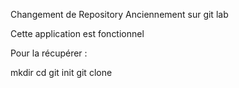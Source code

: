 Changement de Repository
Anciennement sur git lab


Cette application est fonctionnel


Pour la récupérer : 

mkdir <newRepo> 
cd <newRepo>
git init
git clone <lienRepo>





